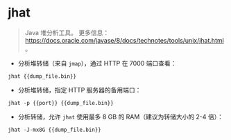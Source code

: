 # jhat

> Java 堆分析工具。
> 更多信息：<https://docs.oracle.com/javase/8/docs/technotes/tools/unix/jhat.html>。

- 分析堆转储（来自 `jmap`），通过 HTTP 在 7000 端口查看：

`jhat {{dump_file.bin}}`

- 分析堆转储，指定 HTTP 服务器的备用端口：

`jhat -p {{port}} {{dump_file.bin}}`

- 分析转储，允许 `jhat` 使用最多 8 GB 的 RAM（建议为转储大小的 2-4 倍）：

`jhat -J-mx8G {{dump_file.bin}}`